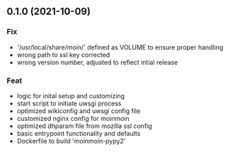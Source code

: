 <!--
 SPDX-FileCopyrightText: 2021 Dominik Wombacher <dominik@wombacher.cc>
 SPDX-License-Identifier: CC-BY-SA-4.0
-->
## 0.1.0 (2021-10-09)

### Fix

- '/usr/local/share/moin/' defined as VOLUME to ensure proper handling
- wrong path to ssl key corrected
- wrong version number, adjusted to reflect intial release

### Feat

- logic for inital setup and customizing
- start script to initiate uwsgi process
- optimized wikiconfig and uwsgi config file
- customized nginx config for moinmoin
- optimized dhparam file from mozilla ssl config
- basic entrypoint functionality and defaults
- Dockerfile to build 'moinmoin-pypy2'
